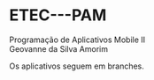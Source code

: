 # ETEC---PAM
Programação de Aplicativos Mobile II<br/>
Geovanne da Silva Amorim

Os aplicativos seguem em branches.
